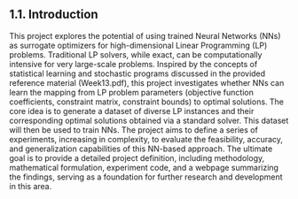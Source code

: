 ## 1.1. Introduction

This project explores the potential of using trained Neural Networks (NNs) as surrogate optimizers for high-dimensional Linear Programming (LP) problems. Traditional LP solvers, while exact, can be computationally intensive for very large-scale problems. Inspired by the concepts of statistical learning and stochastic programs discussed in the provided reference material (Week13.pdf), this project investigates whether NNs can learn the mapping from LP problem parameters (objective function coefficients, constraint matrix, constraint bounds) to optimal solutions. The core idea is to generate a dataset of diverse LP instances and their corresponding optimal solutions obtained via a standard solver. This dataset will then be used to train NNs. The project aims to define a series of experiments, increasing in complexity, to evaluate the feasibility, accuracy, and generalization capabilities of this NN-based approach. The ultimate goal is to provide a detailed project definition, including methodology, mathematical formulation, experiment code, and a webpage summarizing the findings, serving as a foundation for further research and development in this area.
